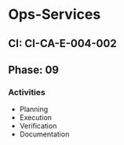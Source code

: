 # Ops-Services

## CI: CI-CA-E-004-002
## Phase: 09

### Activities
- Planning
- Execution
- Verification
- Documentation
